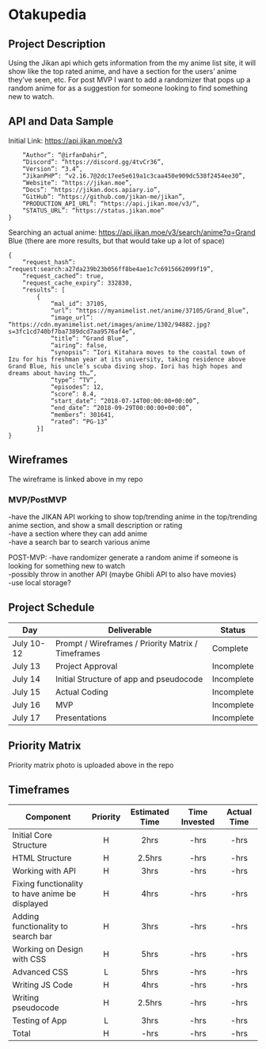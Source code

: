 # Otakupedia

## Project Description
Using the Jikan api which gets information from the my anime list site, it will show like the top rated anime, and have a section for the users’ anime they’ve seen, etc. For post MVP I want to add a randomizer that pops up a random anime for as a suggestion for someone looking to find something new to watch. 

## API and Data Sample
Initial Link:  https://api.jikan.moe/v3
```{
    “Author”: “@irfanDahir”,
    “Discord”: “https://discord.gg/4tvCr36”,
    “Version”: “3.4”,
    “JikanPHP”: “v2.16.7@2dc17ee5e619a1c3caa450e909dc538f2454ee30”,
    “Website”: “https://jikan.moe”,
    “Docs”: “https://jikan.docs.apiary.io”,
    “GitHub”: “https://github.com/jikan-me/jikan”,
    “PRODUCTION_API_URL”: “https://api.jikan.moe/v3/“,
    “STATUS_URL”: “https://status.jikan.moe”
}
```

Searching an actual anime:  https://api.jikan.moe/v3/search/anime?q=Grand Blue (there are more results, but that would take up a lot of space)
```
{
    “request_hash”: “request:search:a27da239b23b056ff8be4ae1c7c6915662099f19”,
    “request_cached”: true,
    “request_cache_expiry”: 332830,
    “results”: [
        {
            “mal_id”: 37105,
            “url”: “https://myanimelist.net/anime/37105/Grand_Blue”,
            “image_url”: “https://cdn.myanimelist.net/images/anime/1302/94882.jpg?s=3fc1cd740bf7ba7389dcd7aa9576af4e”,
            “title”: “Grand Blue”,
            “airing”: false,
            “synopsis”: “Iori Kitahara moves to the coastal town of Izu for his freshman year at its university, taking residence above Grand Blue, his uncle’s scuba diving shop. Iori has high hopes and dreams about having th…”,
            “type”: “TV”,
            “episodes”: 12,
            “score”: 8.4,
            “start_date”: “2018-07-14T00:00:00+00:00”,
            “end_date”: “2018-09-29T00:00:00+00:00”,
            “members”: 301641,
            “rated”: “PG-13”
        }]
}
```
## Wireframes
The wireframe is linked above in my repo 

### MVP/PostMVP
-have the JIKAN API working to show top/trending anime in the top/trending anime section, and show a small description or rating<br>
-have a section where they can add anime<br>
-have a search bar to search various anime<br>

POST-MVP:
-have randomizer generate a random anime if someone is looking for something new to watch<br>
-possibly throw in another API (maybe Ghibli API to also have movies)<br>
-use local storage?<br>

## Project Schedule
|  Day | Deliverable | Status
|---|---| ---|
|July 10-12| Prompt / Wireframes / Priority Matrix / Timeframes | Complete
|July 13| Project Approval  | Incomplete
|July 14| Initial Structure of app and pseudocode| Incomplete
|July 15| Actual Coding| Incomplete
|July 16| MVP | Incomplete
|July 17| Presentations | Incomplete

## Priority Matrix
Priority matrix photo is uploaded above in the repo

## Timeframes
| Component | Priority | Estimated Time | Time Invested | Actual Time |
| --- | :---: |  :---: | :---: | :---: |
|Initial Core Structure | H | 2hrs| -hrs | -hrs |
| HTML Structure | H | 2.5hrs| -hrs | -hrs |
| Working with API | H | 3hrs| -hrs | -hrs |
| Fixing functionality to have anime be displayed| H | 4hrs| -hrs | -hrs |
| Adding functionality to search bar | H | 3hrs| -hrs | -hrs |
| Working on Design with CSS| H | 5hrs| -hrs | -hrs |
| Advanced CSS| L | 5hrs| -hrs | -hrs |
| Writing JS Code | H | 4hrs| -hrs | -hrs |
| Writing pseudocode | H | 2.5hrs| -hrs | -hrs |
| Testing of App| L | 3hrs| -hrs | -hrs |
| Total | H | -hrs| -hrs | -hrs |
